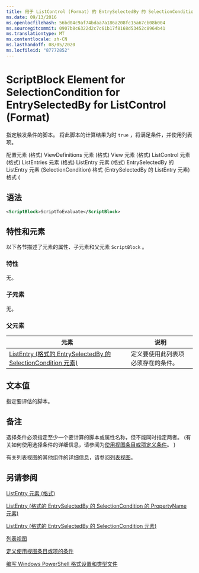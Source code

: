 ```yaml
---
title: 用于 ListControl (Format) 的 EntrySelectedBy 的 SelectionCondition 的 ScriptBlock 元素 |Microsoft Docs
ms.date: 09/13/2016
ms.openlocfilehash: 56bd04c9af74bdaa7a186a208fc15a67cb08b004
ms.sourcegitcommit: 0907b8c6322d2c7c61b17f8168d53452c8964b41
ms.translationtype: MT
ms.contentlocale: zh-CN
ms.lasthandoff: 08/05/2020
ms.locfileid: "87772852"
---
```

# <a name="scriptblock-element-for-selectioncondition-for-entryselectedby-for-listcontrol-format"></a>ScriptBlock Element for SelectionCondition for EntrySelectedBy for ListControl (Format)

指定触发条件的脚本。 将此脚本的计算结果为时 `true` ，将满足条件，并使用列表项。

配置元素 (格式) ViewDefinitions 元素 (格式) View 元素 (格式) ListControl 元素 (格式) ListEntries 元素 (格式) ListEntry 元素 (格式) EntrySelectedBy 的 ListEntry 元素 (SelectionCondition) 格式 (EntrySelectedBy 的 ListEntry 元素) 格式 (

## <a name="syntax"></a>语法

```xml
<ScriptBlock>ScriptToEvaluate</ScriptBlock>
```

## <a name="attributes-and-elements"></a>特性和元素

以下各节描述了元素的属性、子元素和父元素 `ScriptBlock` 。

### <a name="attributes"></a>特性

无。

### <a name="child-elements"></a>子元素

无。

### <a name="parent-elements"></a>父元素

|元素|说明|
|-------------|-----------------|
|[ListEntry (格式的 EntrySelectedBy 的 SelectionCondition 元素) ](./selectioncondition-element-for-entryselectedby-for-listcontrol-format.md)|定义要使用此列表项必须存在的条件。|

## <a name="text-value"></a>文本值

指定要评估的脚本。

## <a name="remarks"></a>备注

选择条件必须指定至少一个要计算的脚本或属性名称，但不能同时指定两者。  (有关如何使用选择条件的详细信息，请参阅为[使用视图条目或项定义条件](./defining-conditions-for-displaying-data.md)。 ) 

有关列表视图的其他组件的详细信息，请参阅[列表视图](./creating-a-list-view.md)。

## <a name="see-also"></a>另请参阅

[ListEntry 元素 (格式) ](./listentry-element-for-listcontrol-format.md)

[ListEntry (格式的 EntrySelectedBy 的 SelectionCondition 的 PropertyName 元素) ](./propertyname-element-for-selectioncondition-for-entryselectedby-for-listcontrol-format.md)

[ListEntry (格式的 EntrySelectedBy 的 SelectionCondition 元素) ](./selectioncondition-element-for-entryselectedby-for-listcontrol-format.md)

[列表视图](./creating-a-list-view.md)

[定义使用视图条目或项的条件](./defining-conditions-for-displaying-data.md)

[编写 Windows PowerShell 格式设置和类型文件](./writing-a-powershell-formatting-file.md)
